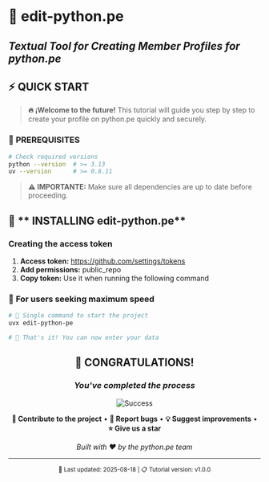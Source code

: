 # 🐍 edit-python.pe
## *Textual Tool for Creating Member Profiles for python.pe*



## ⚡ **QUICK START**

> **🔥 ¡Welcome to the future!**  This tutorial will guide you step by step to create your profile on python.pe quickly and securely.

### 🔧 **PREREQUISITES**

```bash
# Check required versions  
python --version  # >= 3.13  
uv --version      # >= 0.8.11 
```

> **⚠️ IMPORTANTE:**  Make sure all dependencies are up to date before proceeding.


## 🎯 ** INSTALLING edit-python.pe**

### **Creating the access token**

1. **Access token:** https://github.com/settings/tokens
2. **Add permissions:** public_repo
3. **Copy token:** Use it when running the following command


### 🌟 **For users seeking maximum speed**

```bash
# 🚀 Single command to start the project  
uvx edit-python-pe  

# 🎊 That's it! You can now enter your data
```





<div align="center">

## 🎊 **CONGRATULATIONS!**

### *You've completed the process*

![Success](https://img.shields.io/badge/STATUS-🎉%20INSTALACIÓN%20EXITOSA-00ff88?style=for-the-badge&logo=checkmarx&logoColor=white)


**🤝 Contribute to the project** • **🐛 Report bugs** • **💡 Suggest improvements** • **⭐ Give us a star**

*Built with ❤️ by the python.pe team*

</div>

---

<div align="center">
<sub>📄 Last updated: 2025-08-18 | 📋 Tutorial version: v1.0.0</sub>
</div>

